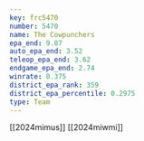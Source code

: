```yaml
---
key: frc5470
number: 5470
name: The Cowpunchers
epa_end: 9.87
auto_epa_end: 3.52
teleop_epa_end: 3.62
endgame_epa_end: 2.74
winrate: 0.375
district_epa_rank: 359
district_epa_percentile: 0.2975
type: Team
---
```

[[2024mimus]]
[[2024miwmi]]

